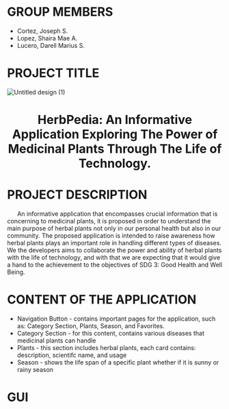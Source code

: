 # GROUP MEMBERS
* Cortez, Joseph S.
* Lopez, Shaira Mae A.
* Lucero, Darell Marius S.

# PROJECT TITLE

![Untitled design (1)](https://github.com/cortezjoseph/ADET_FINALPROJ/assets/114766731/73cadf64-732c-41e8-b55e-e078eab4e59b)

**<h1 align="center">HerbPedia: An Informative Application Exploring The Power of Medicinal Plants Through The Life of Technology.</h1>**

# PROJECT DESCRIPTION
&nbsp;&nbsp;&nbsp;&nbsp;&nbsp; An informative application that encompasses crucial information that is concerning to medicinal plants, it is proposed in order to understand the main purpose of herbal plants not only in our personal health but also in our community. The proposed application is intended to raise awareness how herbal plants plays an important role in handling different types of diseases. We the developers aims to collaborate the power and ability of herbal plants with the life of technology, and with that we are expecting that it would give a hand to the achievement to the objectives of SDG 3: Good Health and Well Being. 
# CONTENT OF THE APPLICATION
* Navigation Button - contains important pages for the application, such as: Category Section, Plants, Season, and Favorites.
* Category Section - for this content, contains various diseases that medicinal plants can handle
* Plants -  this section includes herbal plants, each card contains: description, scientifc name, and usage
* Season - shows the life span of a specific plant whether if it is sunny or rainy season
# GUI

